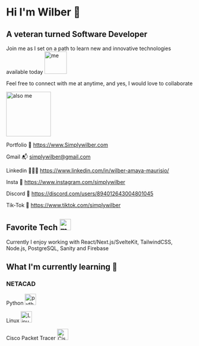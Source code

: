 # Hi I'm Wilber 🐧

## A veteran turned Software Developer

<p>Join me as I set on a path to learn new and innovative technologies available today <img src="https://media.giphy.com/media/BE3jH8c21mdKzYhQQS/giphy.gif" width="60" height="60" alt="me"/></p>

<p>Feel free to connect with me at anytime, and yes, I would love to collaborate</p>
<img src="https://media.giphy.com/media/Ha9WFnvDpK29kkM3hf/giphy.gif" width="120" height="120" alt="also me"/>

Portfolio 🐧 https://www.Simplywilber.com

Gmail 📬 simplywilber@gmail.com

Linkedin 👨🏻‍💼 https://www.linkedin.com/in/wilber-amaya-maurisio/

Insta 🥐 https://www.instagram.com/simplywilber

Discord 👾 https://discord.com/users/894012643004801045

Tik-Tok 📱 https://www.tiktok.com/simplywilber

## Favorite Tech  <img src="https://media.giphy.com/media/SHjOSDkKZ18qOHA5B5/giphy.gif" width="30" height="30" alt="me while coding"/>

Currently I enjoy working with React/Next.js/SvelteKit, TailwindCSS, Node.js, PostgreSQL, Sanity and Firebase

## What I'm currently learning 🥝

### NETACAD 

Python  <img src="https://media.giphy.com/media/LMt9638dO8dftAjtco/giphy.gif" width="30" height="30" alt="python logo"/>

Linux  <img src="https://media.giphy.com/media/8zEdvRZb50AB67ANBa/giphy.gif" width="30" height="30" alt="Linux Pinguino"/>

Cisco Packet Tracer <img src="https://media.giphy.com/media/v1.Y2lkPTc5MGI3NjExNzdhNWJhN2czYm04MjRudWFyZ3JuNmN1cnI3MXN2M3FxM3hhNHh1cCZlcD12MV9pbnRlcm5hbF9naWZfYnlfaWQmY3Q9cw/EPe8xaNx2no5DnKGoE/giphy.gif" width="30" height="30" alt="Cisco award medal"/>

